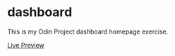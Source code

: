 # dashboard

This is my Odin Project dashboard homepage exercise.

<a href="https://oalva-rez.github.io/dashboard/">Live Preview</a>
